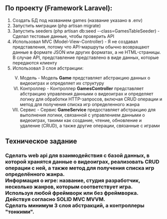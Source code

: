 <h2>По проекту (Framework Laravel):</h2>

<ol>
    <li>Создать БД под названием games (название указано в .env)</li>
    <li>Запустить миграции (php artisan migrate)</li>
    <li>Запустить seeders (php artisan db:seed --class=GamesTableSeeder) - Сделал тестовые данные, чтобы проверить API</li>
    <li>Использовал MVC (Model-View-Controller) - Я не создавал представления, потому что API-маршруты обычно возвращают данные в формате JSON или других форматах, а не HTML-страницы. В случае API, представление представлено в виде данных, которые передаются клиенту</li>
    <li>Использовал 3 слоя абстракции:</li>
    <ol type="I" start="5">
        <li>Модель - Модель <b>Game</b> представляет абстракцию данных о видеоиграх и определяет их структуру</li>
        <li>Контроллер - Контроллер <b>GamesController</b> представляет абстракцию управления данными о видеоиграх и определяет логику для обработки HTTP-запросов, включая CRUD операции и метод для получения списка игр определенного жанра</li>
        <li>Сервис - Сервис <b>GameService</b> предоставляет абстракцию для выполнения логики, связанной с управлением данными о видеоиграх, такими как создание, чтение, обновление и удаление (CRUD), а также другие операции, связанные с играми</li>
    </ol>
</ol>


<h2>Техническое задание</h2>

<h3>
    Сделать web api для взаимодействия с базой данных, в которой хранятся данные о видеоиграх, реализовать CRUD операции с ней, а также метод для получения списка игр определённого жанра. <br>
    Информация о игре: название, студия разработчик, несколько жанров, которым соответствует игра.<br>
    Используя любой фреймворк или без фреймворка.<br>
    Действуя согласно SOLID MVC MVVM.<br>
    Сделать минимум 3 слоя абстракций, а контроллеры "тонкими". 
</h3>



